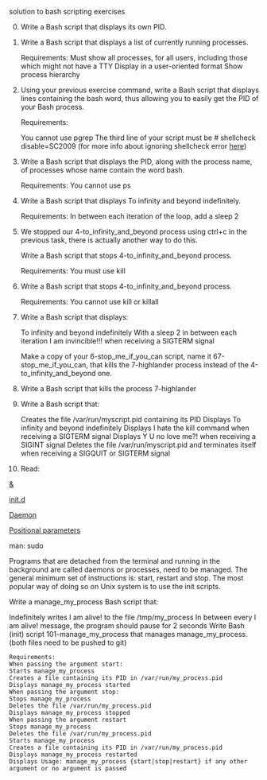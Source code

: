 solution to bash scripting exercises

0. Write a Bash script that displays its own PID.

1. Write a Bash script that displays a list of currently running processes.

	Requirements:
	Must show all processes, for all users, including those which might not have a TTY
	Display in a user-oriented format
	Show process hierarchy

2. Using your previous exercise command, write a Bash script that displays lines containing the bash word, thus allowing you to easily get the PID of your Bash process.

	Requirements:

	You cannot use pgrep
The third line of your script must be # shellcheck disable=SC2009 (for more info about ignoring shellcheck error [here](https://github.com/koalaman/shellcheck/wiki/Ignore))

3. Write a Bash script that displays the PID, along with the process name, of processes whose name contain the word bash.

	Requirements:
	You cannot use ps

4. Write a Bash script that displays To infinity and beyond indefinitely.

	Requirements:
	In between each iteration of the loop, add a sleep 2

5. We stopped our 4-to_infinity_and_beyond process using ctrl+c in the previous task, there is actually another way to do this.

	Write a Bash script that stops 4-to_infinity_and_beyond process.

	Requirements:
	You must use kill

6. Write a Bash script that stops 4-to_infinity_and_beyond process.

	Requirements:
	You cannot use kill or killall

7. Write a Bash script that displays:

	To infinity and beyond indefinitely
	With a sleep 2 in between each iteration
	I am invincible!!! when receiving a SIGTERM signal
	
	Make a copy of your 6-stop_me_if_you_can script, name it 67-stop_me_if_you_can, that kills the 7-highlander process instead of the 4-to_infinity_and_beyond one.

8. Write a Bash script that kills the process 7-highlander

9. Write a Bash script that:

	Creates the file /var/run/myscript.pid containing its PID
	Displays To infinity and beyond indefinitely
	Displays I hate the kill command when receiving a SIGTERM signal
	Displays Y U no love me?! when receiving a SIGINT signal
	Deletes the file /var/run/myscript.pid and terminates itself when receiving a SIGQUIT or SIGTERM signal

10. Read:

[&](https://bashitout.com/2013/05/18/Ampersands-on-the-command-line.html)

[init.d](https://www.ghacks.net/2009/04/04/get-to-know-linux-the-etcinitd-directory/)

[Daemon](https://en.wikipedia.org/wiki/Daemon_%28computing%29)

[Positional parameters](https://www.gnu.org/software/bash/manual/html_node/Positional-Parameters.html)

man: sudo

Programs that are detached from the terminal and running in the background are called daemons or processes, need to be managed. The general minimum set of instructions is: start, restart and stop. The most popular way of doing so on Unix system is to use the init scripts.

Write a manage_my_process Bash script that:

Indefinitely writes I am alive! to the file /tmp/my_process
In between every I am alive! message, the program should pause for 2 seconds
Write Bash (init) script 101-manage_my_process that manages manage_my_process. (both files need to be pushed to git)

	Requirements:
	When passing the argument start:
	Starts manage_my_process
	Creates a file containing its PID in /var/run/my_process.pid
	Displays manage_my_process started
	When passing the argument stop:
	Stops manage_my_process
	Deletes the file /var/run/my_process.pid
	Displays manage_my_process stopped
	When passing the argument restart
	Stops manage_my_process
	Deletes the file /var/run/my_process.pid
	Starts manage_my_process
	Creates a file containing its PID in /var/run/my_process.pid
	Displays manage_my_process restarted
	Displays Usage: manage_my_process {start|stop|restart} if any other argument or no argument is passed	

